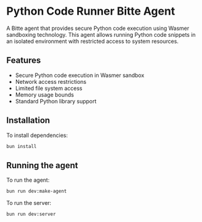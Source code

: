 # Python Code Runner Bitte Agent

A Bitte agent that provides secure Python code execution using Wasmer sandboxing technology. This agent allows running Python code snippets in an isolated environment with restricted access to system resources.

## Features

- Secure Python code execution in Wasmer sandbox
- Network access restrictions
- Limited file system access 
- Memory usage bounds
- Standard Python library support

## Installation

To install dependencies:

```bash
bun install
```

## Running the agent

To run the agent:

```bash
bun run dev:make-agent
``` 

To run the server:

```bash
bun run dev:server
``` 